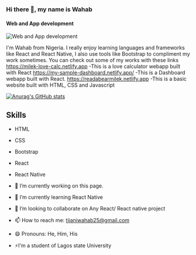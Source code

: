 ### Hi there 👋, my name is Wahab
#### Web and App development
![Web and App development](https://arturssmirnovs.github.io/github-profile-readme-generator/images/banner.png)

I'm Wahab from Nigeria. I really enjoy learning languages and frameworks like React and React Native, I also use tools like Bootstrap to compliment my work sometimes. You can check out some of my works with these links https://milek-love-calc.netlify.app -This is a love calculator webapp built with React https://my-sample-dashboard.netlify.app/ -This is a Dashboard webapp built with React. https://readabearmilek.netlify.app -This is a basic website built with HTML, CSS and Javascript

[![Anurag's GitHub stats](https://github-readme-stats.vercel.app/api?username=milekboy)](https://github.com/anuraghazra/github-readme-stats)

## Skills
- HTML
- CSS
- Bootstrap
- React
- React Native

- 🔭 I’m currently working on this page. 
- 🌱 I’m currently learning React Native 
- 👯 I’m looking to collaborate on Any React/ React native project 
- 📫 How to reach me: tijaniwahab25@gmail.com 
- 😄 Pronouns: He, Him, His 
- ⚡I'm a student of Lagos state University




